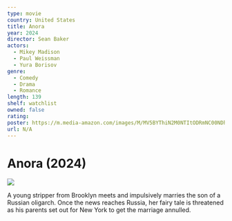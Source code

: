 ```yaml
---
type: movie
country: United States
title: Anora
year: 2024
director: Sean Baker
actors:
  - Mikey Madison
  - Paul Weissman
  - Yura Borisov
genre:
  - Comedy
  - Drama
  - Romance
length: 139
shelf: watchlist
owned: false
rating:
poster: https://m.media-amazon.com/images/M/MV5BYThiN2M0NTItODRmNC00NDhlLWFiYTgtMWM2YTEyYzI3ZTY1XkEyXkFqcGc@._V1_SX300.jpg
url: N/A
---
```


# Anora (2024)

![](https://m.media-amazon.com/images/M/MV5BYThiN2M0NTItODRmNC00NDhlLWFiYTgtMWM2YTEyYzI3ZTY1XkEyXkFqcGc@._V1_SX300.jpg)

A young stripper from Brooklyn meets and impulsively marries the son of a Russian oligarch. Once the news reaches Russia, her fairy tale is threatened as his parents set out for New York to get the marriage annulled.